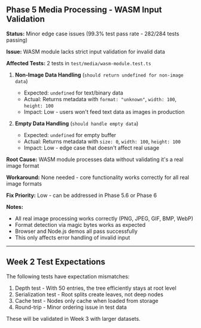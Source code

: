 ## Phase 5 Media Processing - WASM Input Validation

**Status:** Minor edge case issues (99.3% test pass rate - 282/284 tests passing)

**Issue:** WASM module lacks strict input validation for invalid data

**Affected Tests:** 2 tests in `test/media/wasm-module.test.ts`

1. **Non-Image Data Handling** (`should return undefined for non-image data`)
   - Expected: `undefined` for text/binary data
   - Actual: Returns metadata with `format: "unknown"`, `width: 100`, `height: 100`
   - Impact: Low - users won't feed text data as images in production

2. **Empty Data Handling** (`should handle empty data`)
   - Expected: `undefined` for empty buffer
   - Actual: Returns metadata with `size: 0`, `width: 100`, `height: 100`
   - Impact: Low - edge case that doesn't affect real usage

**Root Cause:** WASM module processes data without validating it's a real image format

**Workaround:** None needed - core functionality works correctly for all real image formats

**Fix Priority:** Low - can be addressed in Phase 5.6 or Phase 6

**Notes:**
- All real image processing works correctly (PNG, JPEG, GIF, BMP, WebP)
- Format detection via magic bytes works as expected
- Browser and Node.js demos all pass successfully
- This only affects error handling of invalid input

---

## Week 2 Test Expectations

The following tests have expectation mismatches:

1. Depth test - With 50 entries, the tree efficiently stays at root level
2. Serialization test - Root splits create leaves, not deep nodes
3. Cache test - Nodes only cache when loaded from storage
4. Round-trip - Minor ordering issue in test data

These will be validated in Week 3 with larger datasets.
